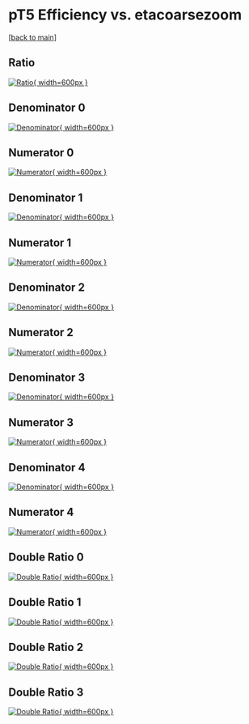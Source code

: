# pT5 Efficiency vs. etacoarsezoom

[[back to main](./)]



## Ratio

[![Ratio](../mtv/var/pT5_loweta_13_-1_eff_etacoarsezoom.png){ width=600px }](../mtv/var/pT5_loweta_13_-1_eff_etacoarsezoom.pdf)

## Denominator 0

[![Denominator](../mtv/den/pT5_loweta_13_-1_eff_etacoarsezoom_den0.png){ width=600px }](../mtv/den/pT5_loweta_13_-1_eff_etacoarsezoom_den0.pdf)

## Numerator 0

[![Numerator](../mtv/num/pT5_loweta_13_-1_eff_etacoarsezoom_num0.png){ width=600px }](../mtv/num/pT5_loweta_13_-1_eff_etacoarsezoom_num0.pdf)

## Denominator 1

[![Denominator](../mtv/den/pT5_loweta_13_-1_eff_etacoarsezoom_den1.png){ width=600px }](../mtv/den/pT5_loweta_13_-1_eff_etacoarsezoom_den1.pdf)

## Numerator 1

[![Numerator](../mtv/num/pT5_loweta_13_-1_eff_etacoarsezoom_num1.png){ width=600px }](../mtv/num/pT5_loweta_13_-1_eff_etacoarsezoom_num1.pdf)

## Denominator 2

[![Denominator](../mtv/den/pT5_loweta_13_-1_eff_etacoarsezoom_den2.png){ width=600px }](../mtv/den/pT5_loweta_13_-1_eff_etacoarsezoom_den2.pdf)

## Numerator 2

[![Numerator](../mtv/num/pT5_loweta_13_-1_eff_etacoarsezoom_num2.png){ width=600px }](../mtv/num/pT5_loweta_13_-1_eff_etacoarsezoom_num2.pdf)

## Denominator 3

[![Denominator](../mtv/den/pT5_loweta_13_-1_eff_etacoarsezoom_den3.png){ width=600px }](../mtv/den/pT5_loweta_13_-1_eff_etacoarsezoom_den3.pdf)

## Numerator 3

[![Numerator](../mtv/num/pT5_loweta_13_-1_eff_etacoarsezoom_num3.png){ width=600px }](../mtv/num/pT5_loweta_13_-1_eff_etacoarsezoom_num3.pdf)

## Denominator 4

[![Denominator](../mtv/den/pT5_loweta_13_-1_eff_etacoarsezoom_den4.png){ width=600px }](../mtv/den/pT5_loweta_13_-1_eff_etacoarsezoom_den4.pdf)

## Numerator 4

[![Numerator](../mtv/num/pT5_loweta_13_-1_eff_etacoarsezoom_num4.png){ width=600px }](../mtv/num/pT5_loweta_13_-1_eff_etacoarsezoom_num4.pdf)

## Double Ratio 0

[![Double Ratio](../mtv/ratio/pT5_loweta_13_-1_eff_etacoarsezoom_ratio0.png){ width=600px }](../mtv/ratio/pT5_loweta_13_-1_eff_etacoarsezoom_ratio0.pdf)

## Double Ratio 1

[![Double Ratio](../mtv/ratio/pT5_loweta_13_-1_eff_etacoarsezoom_ratio1.png){ width=600px }](../mtv/ratio/pT5_loweta_13_-1_eff_etacoarsezoom_ratio1.pdf)

## Double Ratio 2

[![Double Ratio](../mtv/ratio/pT5_loweta_13_-1_eff_etacoarsezoom_ratio2.png){ width=600px }](../mtv/ratio/pT5_loweta_13_-1_eff_etacoarsezoom_ratio2.pdf)

## Double Ratio 3

[![Double Ratio](../mtv/ratio/pT5_loweta_13_-1_eff_etacoarsezoom_ratio3.png){ width=600px }](../mtv/ratio/pT5_loweta_13_-1_eff_etacoarsezoom_ratio3.pdf)

